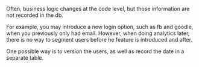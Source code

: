 Often, business logic changes at the code level, but those information are not recorded in the db.

For example, you may introduce a new login option, such as fb and goodle, when you previously only had email. However, when doing analytics later, there is no way to segment users before he feature is introduced and after.

One possible way is to version the users, as well as record the date in a separate table.
